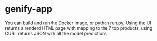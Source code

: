 # genify-app
You can build and run the Docker Image, or python run.py,
Using the UI returns a renderd HTML page with mapping to the 7 top products, using CURL returns JSON with all the model predictions
